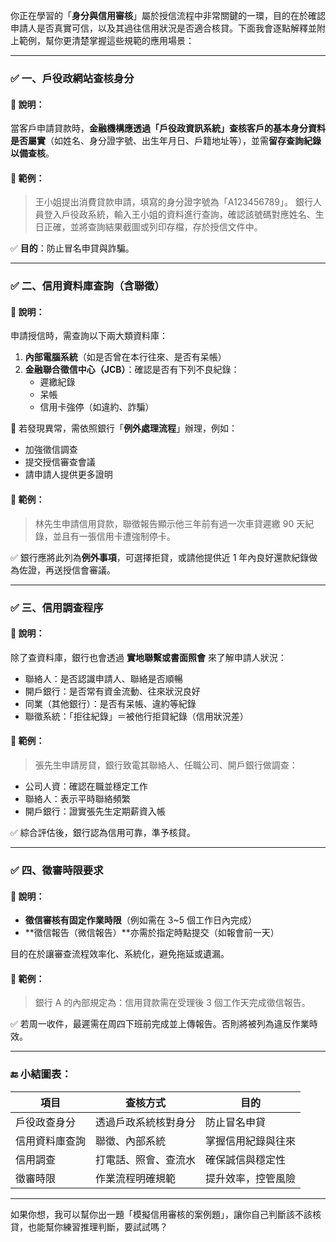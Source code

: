 你正在學習的「**身分與信用審核**」屬於授信流程中非常關鍵的一環，目的在於確認申請人是否真實可信，以及其過往信用狀況是否適合核貸。下面我會逐點解釋並附上範例，幫你更清楚掌握這些規範的應用場景：

---

### ✅ 一、戶役政網站查核身分

#### 📘 說明：
當客戶申請貸款時，**金融機構應透過「戶役政資訊系統」查核客戶的基本身分資料是否屬實**（如姓名、身分證字號、出生年月日、戶籍地址等），並需**留存查詢紀錄以備查核**。

#### 📌 範例：
> 王小姐提出消費貸款申請，填寫的身分證字號為「A123456789」。
> 銀行人員登入戶役政系統，輸入王小姐的資料進行查詢，確認該號碼對應姓名、生日正確，並將查詢結果截圖或列印存檔，存於授信文件中。

✅ **目的**：防止冒名申貸與詐騙。

---

### ✅ 二、信用資料庫查詢（含聯徵）

#### 📘 說明：
申請授信時，需查詢以下兩大類資料庫：
1. **內部電腦系統**（如是否曾在本行往來、是否有呆帳）
2. **金融聯合徵信中心（JCB）**：確認是否有下列不良紀錄：
   - 遲繳紀錄
   - 呆帳
   - 信用卡強停（如違約、詐騙）

📌 若發現異常，需依照銀行「**例外處理流程**」辦理，例如：
- 加強徵信調查
- 提交授信審查會議
- 請申請人提供更多證明

#### 📌 範例：
> 林先生申請信用貸款，聯徵報告顯示他三年前有過一次車貸遲繳 90 天紀錄，並且有一張信用卡遭強制停卡。

✅ 銀行應將此列為**例外事項**，可選擇拒貸，或請他提供近 1 年內良好還款紀錄做為佐證，再送授信會審議。

---

### ✅ 三、信用調查程序

#### 📘 說明：
除了查資料庫，銀行也會透過 **實地聯繫或書面照會** 來了解申請人狀況：
- 聯絡人：是否認識申請人、聯絡是否順暢
- 開戶銀行：是否常有資金流動、往來狀況良好
- 同業（其他銀行）：是否有呆帳、違約等紀錄
- 聯徵系統：「拒往紀錄」＝被他行拒貸紀錄（信用狀況差）

#### 📌 範例：
> 張先生申請房貸，銀行致電其聯絡人、任職公司、開戶銀行做調查：
- 公司人資：確認在職並穩定工作
- 聯絡人：表示平時聯絡頻繁
- 開戶銀行：證實張先生定期薪資入帳

✅ 綜合評估後，銀行認為信用可靠，準予核貸。

---

### ✅ 四、徵審時限要求

#### 📘 說明：
- **徵信審核有固定作業時限**（例如需在 3~5 個工作日內完成）
- **徵信報告（微信報告）**亦需於指定時點提交（如報會前一天）

目的在於讓審查流程效率化、系統化，避免拖延或遺漏。

#### 📌 範例：
> 銀行 A 的內部規定為：信用貸款需在受理後 3 個工作天完成徵信報告。

✅ 若周一收件，最遲需在周四下班前完成並上傳報告。否則將被列為違反作業時效。

---

### 🔚 小結圖表：

| 項目 | 查核方式 | 目的 |
|------|-----------|------|
| 戶役政查身分 | 透過戶政系統核對身分 | 防止冒名申貸 |
| 信用資料庫查詢 | 聯徵、內部系統 | 掌握信用紀錄與往來 |
| 信用調查 | 打電話、照會、查流水 | 確保誠信與穩定性 |
| 徵審時限 | 作業流程明確規範 | 提升效率，控管風險 |

---

如果你想，我可以幫你出一題「模擬信用審核的案例題」，讓你自己判斷該不該核貸，也能幫你練習推理判斷，要試試嗎？